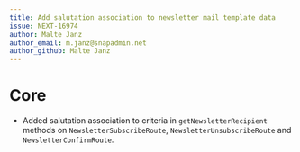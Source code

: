 ```yaml
---
title: Add salutation association to newsletter mail template data
issue: NEXT-16974
author: Malte Janz
author_email: m.janz@snapadmin.net 
author_github: Malte Janz
---
```

# Core
* Added salutation association to criteria in `getNewsletterRecipient` methods on `NewsletterSubscribeRoute`, `NewsletterUnsubscribeRoute` and `NewsletterConfirmRoute`.
